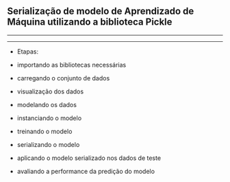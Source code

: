 ## Serialização de modelo de Aprendizado de Máquina utilizando a biblioteca Pickle
---
---

- Etapas:

 - importando as bibliotecas necessárias
 - carregando o conjunto de dados
 - visualização dos dados
 - modelando os dados 
 - instanciando o modelo
 - treinando o modelo
 - serializando o modelo
 - aplicando o modelo serializado nos dados de teste
 - avaliando a performance da predição do modelo
